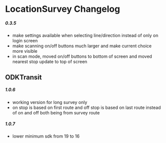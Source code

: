 LocationSurvey Changelog
========================

##### 0.3.5

* make settings available when selecting line/direction instead of only on login screen
* make scanning on/off buttons much larger and make current choice more visible
* in scan mode, moved on/off buttons to bottom of screen and moved nearest stop update to top of screen


## ODKTransit

##### 1.0.6

+ working version for long survey only
+ on stop is based on first route and off stop is based on last route
instead of on and off both being from survey route

##### 1.0.7

+ lower minimum sdk from 19 to 16
